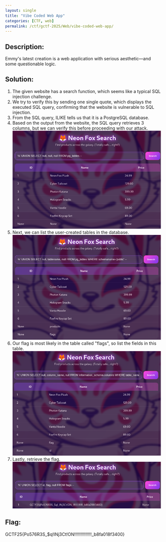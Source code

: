 ```yaml
---
layout: single
title: "Vibe Coded Web App"
categories: [CTF, web]
permalink: /ctf/gctf-2025/Web/vibe-coded-web-app/
---
```


## Description:
Emmy's latest creation is a web application with serious aesthetic—and some questionable logic.

## Solution:
1. The given website has a search function, which seems like a typical SQL injection challenge.
2. We try to verify this by sending one single quote, which displays the executed SQL query, confirming that the website is vulnerable to SQL injection.
3. From the SQL query, ILIKE tells us that it is a PostgreSQL database.
4. Based on the output from the website, the SQL query retrieves 3 columns, but we can verify this before proceeding with our attack. <br>
![Verifying number of columns](images/vibe-coded-web-app-1.png)
5. Next, we can list the user-created tables in the database. <br>
![Listing user-created tables](images/vibe-coded-web-app-2.png)
6. Our flag is most likely in the table called "flags", so list the fields in this table. <br>
![Listing fields in flags table](images/vibe-coded-web-app-3.png)
7. Lastly, retrieve the flag. <br>
![Retrieving flag](images/vibe-coded-web-app-4.png)

## Flag:
GCTF25{Po576R3S_$q!INj3Ct!ON!!!!!!!!!!!!!!_b8fa018f3400}
